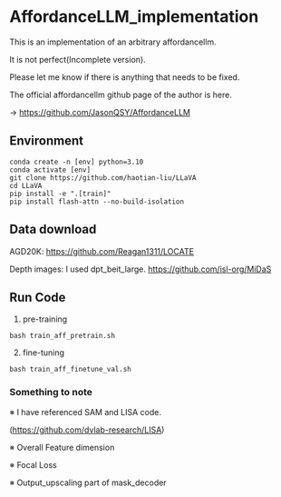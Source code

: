 # AffordanceLLM_implementation
This is an implementation of an arbitrary affordancellm. 

It is not perfect(Incomplete version).

Please let me know if there is anything that needs to be fixed.

The official affordancellm github page of the author is here. 

-> https://github.com/JasonQSY/AffordanceLLM

## Environment
```Shell
conda create -n [env] python=3.10
conda activate [env]
git clone https://github.com/haotian-liu/LLaVA
cd LLaVA
pip install -e ".[train]"
pip install flash-attn --no-build-isolation
```

## Data download
AGD20K: https://github.com/Reagan1311/LOCATE

Depth images: I used dpt_beit_large. https://github.com/isl-org/MiDaS

## Run Code
1. pre-training
```Shell
bash train_aff_pretrain.sh
```
2. fine-tuning
```Shell
bash train_aff_finetune_val.sh
```

### Something to note
※ I have referenced SAM and LISA code.

(https://github.com/dvlab-research/LISA)

※ Overall Feature dimension

※ Focal Loss

※ Output_upscaling part of mask_decoder
